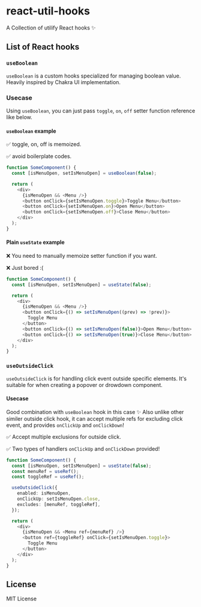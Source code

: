 # react-util-hooks

A Collection of utilify React hooks ✨

## List of React hooks

### `useBoolean`

`useBoolean` is a custom hooks specialized for managing boolean value.
Heavily inspired by Chakra UI implementation.

### Usecase

Using `useBoolean`, you can just pass `toggle`, `on`, `off` setter function reference like below.

#### `useBoolean` example

✅ toggle, on, off is memoized.

✅ avoid boilerplate codes.

```ts
function SomeComponent() {
  const [isMenuOpen, setIsMenuOpen] = useBoolean(false);

  return (
    <div>
      {isMenuOpen && <Menu />}
      <button onClick={setIsMenuOpen.toggle}>Toggle Menu</button>
      <button onClick={setIsMenuOpen.on}>Open Menu</button>
      <button onClick={setIsMenuOpen.off}>Close Menu</button>
    </div>
  );
}
```

#### Plain `useState` example

❌ You need to manually memoize setter function if you want.

❌ Just bored :(

```ts
function SomeComponent() {
  const [isMenuOpen, setIsMenuOpen] = useState(false);

  return (
    <div>
      {isMenuOpen && <Menu />}
      <button onClick={() => setIsMenuOpen((prev) => !prev)}>
        Toggle Menu
      </button>
      <button onClick={() => setIsMenuOpen(false)}>Open Menu</button>
      <button onClick={() => setIsMenuOpen(true)}>Close Menu</button>
    </div>
  );
}
```

### `useOutsideClick`

`useOutsideClick` is for handling click event outside specific elements.
It's suitable for when creating a popover or drowdown component.

#### Usecase

Good combination with `useBoolean` hook in this case ✨
Also unlike other similer outside click hook, it can accept multiple refs for excluding click event, and provides `onClickUp` and `onClickDown`!

✅ Accept multiple exclusions for outside click.

✅ Two types of handlers `onClickUp` and `onClickDown` provided!

```ts
function SomeComponent() {
  const [isMenuOpen, setIsMenuOpen] = useState(false);
  const menuRef = useRef();
  const toggleRef = useRef();

  useOutsideClick({
    enabled: isMenuOpen,
    onClickUp: setIsMenuOpen.close,
    excludes: [menuRef, toggleRef],
  });

  return (
    <div>
      {isMenuOpen && <Menu ref={menuRef} />}
      <button ref={toggleRef} onClick={setIsMenuOpen.toggle}>
        Toggle Menu
      </button>
    </div>
  );
}
```

## License
MIT License